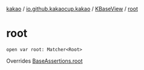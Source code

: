 [kakao](../../index.md) / [io.github.kakaocup.kakao](../index.md) / [KBaseView](index.md) / [root](./root.md)

# root

`open var root: Matcher<Root>`

Overrides [BaseAssertions.root](../-base-assertions/root.md)

